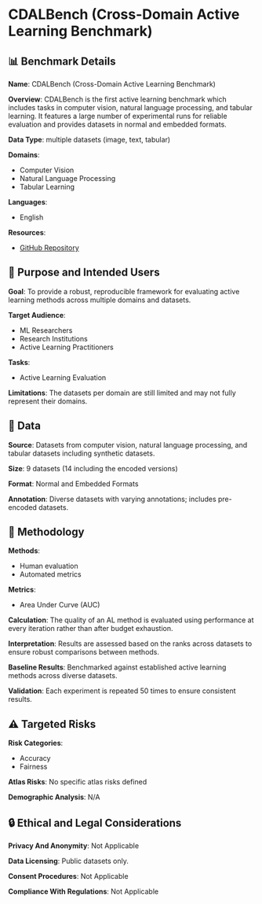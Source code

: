 # CDALBench (Cross-Domain Active Learning Benchmark)

## 📊 Benchmark Details

**Name**: CDALBench (Cross-Domain Active Learning Benchmark)

**Overview**: CDALBench is the first active learning benchmark which includes tasks in computer vision, natural language processing, and tabular learning. It features a large number of experimental runs for reliable evaluation and provides datasets in normal and embedded formats.

**Data Type**: multiple datasets (image, text, tabular)

**Domains**:
- Computer Vision
- Natural Language Processing
- Tabular Learning

**Languages**:
- English

**Resources**:
- [GitHub Repository](https://github.com/wernerth94/A-Cross-Domain-Benchmark-for-Active-Learning/)

## 🎯 Purpose and Intended Users

**Goal**: To provide a robust, reproducible framework for evaluating active learning methods across multiple domains and datasets.

**Target Audience**:
- ML Researchers
- Research Institutions
- Active Learning Practitioners

**Tasks**:
- Active Learning Evaluation

**Limitations**: The datasets per domain are still limited and may not fully represent their domains.

## 💾 Data

**Source**: Datasets from computer vision, natural language processing, and tabular datasets including synthetic datasets.

**Size**: 9 datasets (14 including the encoded versions)

**Format**: Normal and Embedded Formats

**Annotation**: Diverse datasets with varying annotations; includes pre-encoded datasets.

## 🔬 Methodology

**Methods**:
- Human evaluation
- Automated metrics

**Metrics**:
- Area Under Curve (AUC)

**Calculation**: The quality of an AL method is evaluated using performance at every iteration rather than after budget exhaustion.

**Interpretation**: Results are assessed based on the ranks across datasets to ensure robust comparisons between methods.

**Baseline Results**: Benchmarked against established active learning methods across diverse datasets.

**Validation**: Each experiment is repeated 50 times to ensure consistent results.

## ⚠️ Targeted Risks

**Risk Categories**:
- Accuracy
- Fairness

**Atlas Risks**:
No specific atlas risks defined

**Demographic Analysis**: N/A

## 🔒 Ethical and Legal Considerations

**Privacy And Anonymity**: Not Applicable

**Data Licensing**: Public datasets only.

**Consent Procedures**: Not Applicable

**Compliance With Regulations**: Not Applicable
